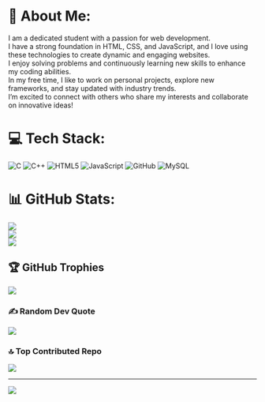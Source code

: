 # 💫 About Me:
I am a dedicated student with a passion for web development.<br>I have a strong foundation in HTML, CSS, and JavaScript, and I love using these technologies to create dynamic and engaging websites.<br> I enjoy solving problems and continuously learning new skills to enhance my coding abilities. <br> In my free time, I like to work on personal projects, explore new frameworks, and stay updated with industry trends.<br> I’m excited to connect with others who share my interests and collaborate on innovative ideas!


# 💻 Tech Stack:
![C](https://img.shields.io/badge/c-%2300599C.svg?style=for-the-badge&logo=c&logoColor=white) ![C++](https://img.shields.io/badge/c++-%2300599C.svg?style=for-the-badge&logo=c%2B%2B&logoColor=white) ![HTML5](https://img.shields.io/badge/html5-%23E34F26.svg?style=for-the-badge&logo=html5&logoColor=white) ![JavaScript](https://img.shields.io/badge/javascript-%23323330.svg?style=for-the-badge&logo=javascript&logoColor=%23F7DF1E) ![GitHub](https://img.shields.io/badge/github-%23121011.svg?style=for-the-badge&logo=github&logoColor=white) ![MySQL](https://img.shields.io/badge/mysql-4479A1.svg?style=for-the-badge&logo=mysql&logoColor=white)
# 📊 GitHub Stats:
![](https://github-readme-stats.vercel.app/api?username=Dev-munda&theme=vision-friendly-dark&hide_border=true&include_all_commits=true&count_private=true)<br/>
![](https://github-readme-streak-stats.herokuapp.com/?user=Dev-munda&theme=vision-friendly-dark&hide_border=true)<br/>
![](https://github-readme-stats.vercel.app/api/top-langs/?username=Dev-munda&theme=vision-friendly-dark&hide_border=true&include_all_commits=true&count_private=true&layout=compact)

## 🏆 GitHub Trophies
![](https://github-profile-trophy.vercel.app/?username=Dev-munda&theme=radical&no-frame=false&no-bg=true&margin-w=4)

### ✍️ Random Dev Quote
![](https://quotes-github-readme.vercel.app/api?type=horizontal&theme=radical)

### 🔝 Top Contributed Repo
![](https://github-contributor-stats.vercel.app/api?username=Dev-munda&limit=5&theme=dark&combine_all_yearly_contributions=true)

---
[![](https://visitcount.itsvg.in/api?id=Dev-munda&icon=0&color=0)](https://visitcount.itsvg.in)

<!-- Proudly created with GPRM ( https://gprm.itsvg.in ) -->
